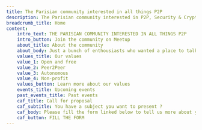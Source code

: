 ```yaml
---
title: The Parisian community interested in all things P2P
description: The Parisian community interested in P2P, Security & Cryptography technologies
breadcrumb_title: Home
content:
    intro_text: THE PARISIAN COMMUNITY INTERESTED IN ALL THINGS P2P
    intro_button: Join the community on Meetup
    about_title: About the community
    about_body: Just a bunch of enthousiasts who wanted a place to talk, exchange the latest news and share ideas around P2P & Cryptography technologies in Paris
    values_title: Our values
    value_1: Open and free
    value_2: Peer2Peer
    value_3: Autonomous
    value_4: Non-profit
    values_button: Learn more about our values
    events_title: Upcoming events
    past_events_title: Past events
    caf_title: Call for proposal
    caf_subtitle: You have a subject you want to present ?
    caf_body: Please fill the form linked below to tell us more about your idea
    caf_button: FILL THE FORM
---
```

